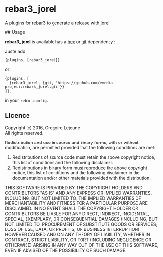 # rebar3_jorel

A plugins for [rebar3](http://www.rebar3.org/) to generate a release with [jorel](http://jorel.in)

## Usage

__rebar3_jorel__ is available has a [hex](https://hex.pm/packages/rebar3_jorel) or [git](https://github.com/emedia-project/rebar3_jorel) dependency :

Juste add :

```
{plugins, [rebar3_jorel]}.
```

or 

```
{plugins, [
  {rebar3_jorel, {git, "https://github.com/emedia-project/rebar3_jorel.git"}}
]}.
```

in your `rebar.config`.

## Licence

Copyright (c) 2016, Gregoire Lejeune<br />
All rights reserved.

Redistribution and use in source and binary forms, with or without modification, are permitted provided that the following conditions are met:

1. Redistributions of source code must retain the above copyright notice, this list of conditions and the following disclaimer.
1. Redistributions in binary form must reproduce the above copyright notice, this list of conditions and the following disclaimer in the documentation and/or other materials provided with the distribution.


THIS SOFTWARE IS PROVIDED BY THE COPYRIGHT HOLDERS AND CONTRIBUTORS "AS IS" AND ANY EXPRESS OR IMPLIED WARRANTIES, INCLUDING, BUT NOT LIMITED TO, THE IMPLIED WARRANTIES OF MERCHANTABILITY AND FITNESS FOR A PARTICULAR PURPOSE ARE DISCLAIMED. IN NO EVENT SHALL THE COPYRIGHT HOLDER OR CONTRIBUTORS BE LIABLE FOR ANY DIRECT, INDIRECT, INCIDENTAL, SPECIAL, EXEMPLARY, OR CONSEQUENTIAL DAMAGES (INCLUDING, BUT NOT LIMITED TO, PROCUREMENT OF SUBSTITUTE GOODS OR SERVICES; LOSS OF USE, DATA, OR PROFITS; OR BUSINESS INTERRUPTION) HOWEVER CAUSED AND ON ANY THEORY OF LIABILITY, WHETHER IN CONTRACT, STRICT LIABILITY, OR TORT (INCLUDING NEGLIGENCE OR OTHERWISE) ARISING IN ANY WAY OUT OF THE USE OF THIS SOFTWARE, EVEN IF ADVISED OF THE POSSIBILITY OF SUCH DAMAGE.


